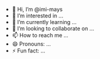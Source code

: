 - 👋 Hi, I’m @imi-mays
- 👀 I’m interested in ...
- 🌱 I’m currently learning ...
- 💞️ I’m looking to collaborate on ...
- 📫 How to reach me ...
- 😄 Pronouns: ...
- ⚡ Fun fact: ...

<!---
imi-mays/imi-mays is a ✨ special ✨ repository because its `README.md` (this file) appears on your GitHub profile.
You can click the Preview link to take a look at your changes.
--->
